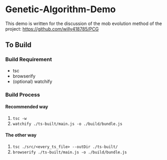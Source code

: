 # Genetic-Algorithm-Demo

This demo is written for the discussion of the mob evolution method of the project: https://github.com/willy418785/PCG

## To Build

### Build Requirement

* tsc
* browserify
* (optional) watchify

### Build Process

#### Recommended way

1. `tsc -w`
2. `watchify ./ts-built/main.js -o ./build/bundle.js`

#### The other way

1. `tsc ./src/<every_ts_file> --outDir ./ts-built/`
2. `browserify ./ts-built/main.js -o ./build/bundle.js`
